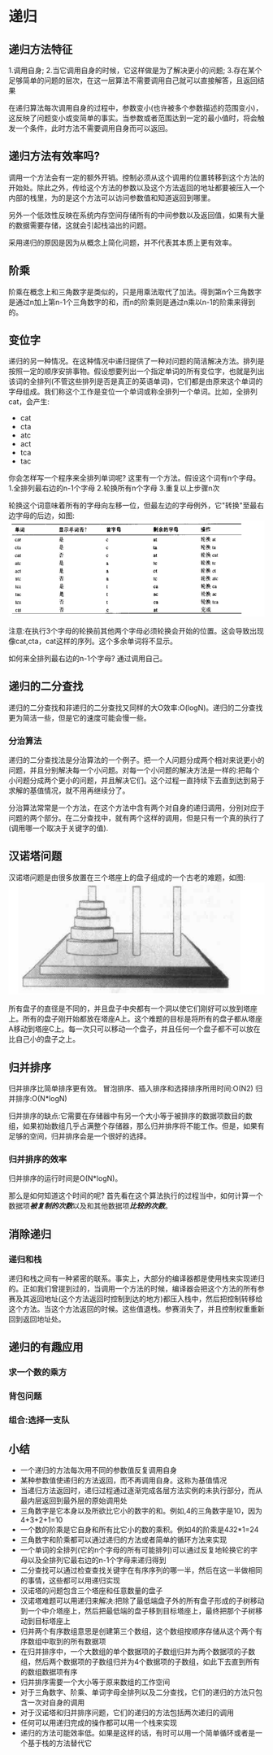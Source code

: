 # 递归

## 递归方法特征

1.调用自身;
2.当它调用自身的时候，它这样做是为了解决更小的问题;
3.存在某个足够简单的问题的层次，在这一层算法不需要调用自己就可以直接解答，且返回结果

在递归算法每次调用自身的过程中，参数变小(也许被多个参数描述的范围变小)，这反映了问题变小或变简单的事实。当参数或者范围达到一定的最小值时，将会触发一个条件，此时方法不需要调用自身而可以返回。


## 递归方法有效率吗?
调用一个方法会有一定的额外开销。控制必须从这个调用的位置转移到这个方法的开始处。除此之外，传给这个方法的参数以及这个方法返回的地址都要被压入一个内部的栈里，为的是这个方法可以访问参数值和知道返回到哪里。

另外一个低效性反映在系统内存空间存储所有的中间参数以及返回值，如果有大量的数据需要存储，这就会引起栈溢出的问题。

采用递归的原因是因为从概念上简化问题，并不代表其本质上更有效率。


## 阶乘
阶乘在概念上和三角数字是类似的，只是用乘法取代了加法。得到第n个三角数字是通过n加上第n-1个三角数字的和，而n的阶乘则是通过n乘以n-1的阶乘来得到的。

## 变位字
递归的另一种情况。在这种情况中递归提供了一种对问题的简洁解决方法。排列是按照一定的顺序安排事物。假设想要列出一个指定单词的所有变位字，也就是列出该词的全排列(不管这些排列是否是真正的英语单词)，它们都是由原来这个单词的字母组成。我们称这个工作是变位一个单词或称全排列一个单词。比如，全排列cat，会产生:
- cat
- cta
- atc
- act
- tca
- tac

你会怎样写一个程序来全排列单词呢?
这里有一个方法。假设这个词有n个字母。
1.全排列最右边的n-1个字母
2.轮换所有n个字母
3.重复以上步骤n次

轮换这个词意味着所有的字母向左移一位，但最左边的字母例外，它"转换"至最右边字母的后边，如图:
![图一](img/01.png)

注意:在执行3个字母的轮换前其他两个字母必须轮换会开始的位置。这会导致出现像cat,cta，cat这样的序列。这个多余单词将不显示。

如何来全排列最右边的n-1个字母?
通过调用自己。

## 递归的二分查找

递归的二分查找和非递归的二分查找又同样的大O效率:O(logN)。递归的二分查找更为简洁一些，但是它的速度可能会慢一些。

### 分治算法
递归的二分查找法是分治算法的一个例子。把一个人问题分成两个相对来说更小的问题，并且分别解决每一个小问题。对每一个小问题的解决方法是一样的:把每个小问题分成两个更小的问题，并且解决它们。这个过程一直持续下去直到达到易于求解的基值情况，就不用再继续分了。

分治算法常常是一个方法，在这个方法中含有两个对自身的递归调用，分别对应于问题的两个部分。在二分查找中，就有两个这样的调用，但是只有一个真的执行了(调用哪一个取决于关键字的值).


## 汉诺塔问题
汉诺塔问题是由很多放置在三个塔座上的盘子组成的一个古老的难题，如图:
![图二](img/02.png)

所有盘子的直径是不同的，并且盘子中央都有一个洞以使它们刚好可以放到塔座上。所有的盘子刚开始都放在塔座A上。这个难题的目标是将所有的盘子都从塔座A移动到塔座C上。每一次只可以移动一个盘子，并且任何一个盘子都不可以放在比自己小的盘子之上。

## 归并排序
归并排序比简单排序更有效。
冒泡排序、插入排序和选择排序所用时间:O(N2)
归并排序:O(N*logN)

归并排序的缺点:它需要在存储器中有另一个大小等于被排序的数据项数目的数组，如果初始数组几乎占满整个存储器，那么归并排序将不能工作。但是，如果有足够的空间，归并排序会是一个很好的选择。


### 归并排序的效率
归并排序的运行时间是O(N*logN)。

那么是如何知道这个时间的呢?
首先看在这个算法执行的过程当中，如何计算一个数据项***被复制的次数***以及和其他数据项***比较的次数***。


## 消除递归

### 递归和栈
递归和栈之间有一种紧密的联系。事实上，大部分的编译器都是使用栈来实现递归的。正如我们曾提到过的，当调用一个方法的时候，编译器会把这个方法的所有参赛及其返回地址(这个方法返回时控制到达的地方)都压入栈中，然后把控制转移给这个方法。当这个方法返回的时候。这些值退栈。参赛消失了，并且控制权重重新回到返回地址处。


## 递归的有趣应用

### 求一个数的乘方

### 背包问题

### 组合:选择一支队


## 小结
- 一个递归的方法每次用不同的参数值反复调用自身
- 某种参数值使递归的方法返回，而不再调用自身。这称为基值情况
- 当递归方法返回时，递归过程通过逐渐完成各层方法实例的未执行部分，而从最内层返回到最外层的原始调用处
- 三角数字是它本身以及所欲比它小的数字的和。例如,4的三角数字是10，因为4+3+2+1=10
- 一个数的阶乘是它自身和所有比它小的数的乘积。例如4的阶乘是4*3*2*1=24
- 三角数字和阶乘都可以通过递归的方法或者简单的循环方法来实现
- 一个单词的全排列(它的n个字母的所有可能排列)可以通过反复地轮换它的字母以及全排列它最右边的n-1个字母来递归得到
- 二分查找可以通过检查查找关键字在有序序列的哪一半，然后在这一半做相同的事情，这些都可以用递归实现
- 汉诺塔的问题包含三个塔座和任意数量的盘子
- 汉诺塔难题可以用递归来解决:把除了最低端盘子外的所有盘子形成的子树移动到一个中介塔座上，然后把最低端的盘子移到目标塔座上，最终把那个子树移动到目标塔座上
- 归并两个有序数组意思是创建第三个数组，这个数组按顺序存储从这个两个有序数组中取到的所有数据项
- 在归并排序中，一个大数组的单个数据项的子数组归并为两个数据项的子数组，然后两个数据项的子数组归并为4个数据项的子数组，如此下去直到所有的数组数据项有序
- 归并排序需要一个大小等于原来数组的工作空间
- 对于三角数字、阶乘、单词字母全排列以及二分查找，它们的递归的方法只包含一次对自身的调用
- 对于汉诺塔和归并排序问题，它们的递归的方法包括两次递归的调用
- 任何可以用递归完成的操作都可以用一个栈来实现
- 递归的方法可能效率低。如果是这样的话，有时可以用一个简单循环或者是一个基于栈的方法替代它
